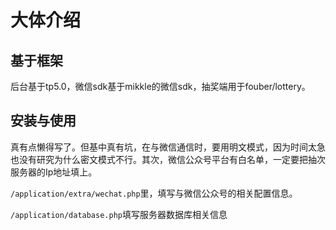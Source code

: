 # 大体介绍
## 基于框架
后台基于tp5.0，微信sdk基于mikkle的微信sdk，抽奖端用于fouber/lottery。
## 安装与使用
真有点懒得写了。但基中真有坑，在与微信通信时，要用明文模式，因为时间太急也没有研究为什么密文模式不行。其次，微信公众号平台有白名单，一定要把抽次服务器的Ip地址填上。

`/application/extra/wechat.php`里，填写与微信公众号的相关配置信息。

`/application/database.php`填写服务器数据库相关信息